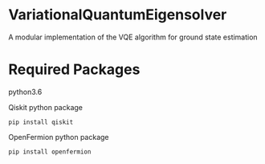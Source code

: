 # VariationalQuantumEigensolver
A modular implementation of the VQE algorithm for ground state estimation

# Required Packages

python3.6

Qiskit python package

    pip install qiskit

OpenFermion python package

    pip install openfermion
